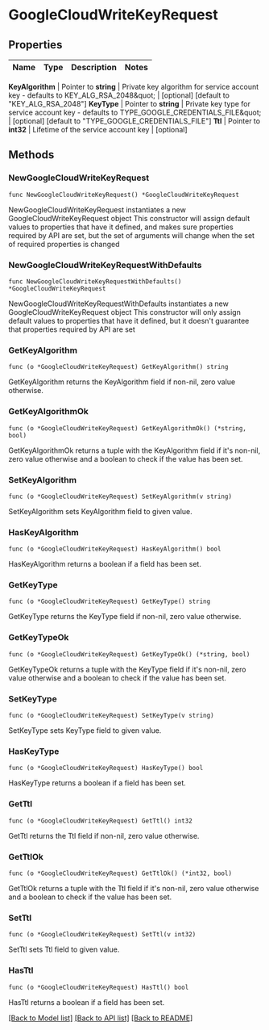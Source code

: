 # GoogleCloudWriteKeyRequest


## Properties

Name | Type | Description | Notes
------------ | ------------- | ------------- | -------------


**KeyAlgorithm** | Pointer to **string** | Private key algorithm for service account key - defaults to KEY_ALG_RSA_2048\&quot; | [optional] [default to "KEY_ALG_RSA_2048"]
**KeyType** | Pointer to **string** | Private key type for service account key - defaults to TYPE_GOOGLE_CREDENTIALS_FILE\&quot; | [optional] [default to "TYPE_GOOGLE_CREDENTIALS_FILE"]
**Ttl** | Pointer to **int32** | Lifetime of the service account key | [optional] 



## Methods


### NewGoogleCloudWriteKeyRequest

`func NewGoogleCloudWriteKeyRequest() *GoogleCloudWriteKeyRequest`

NewGoogleCloudWriteKeyRequest instantiates a new GoogleCloudWriteKeyRequest object
This constructor will assign default values to properties that have it defined,
and makes sure properties required by API are set, but the set of arguments
will change when the set of required properties is changed

### NewGoogleCloudWriteKeyRequestWithDefaults

`func NewGoogleCloudWriteKeyRequestWithDefaults() *GoogleCloudWriteKeyRequest`

NewGoogleCloudWriteKeyRequestWithDefaults instantiates a new GoogleCloudWriteKeyRequest object
This constructor will only assign default values to properties that have it defined,
but it doesn't guarantee that properties required by API are set


### GetKeyAlgorithm

`func (o *GoogleCloudWriteKeyRequest) GetKeyAlgorithm() string`

GetKeyAlgorithm returns the KeyAlgorithm field if non-nil, zero value otherwise.

### GetKeyAlgorithmOk

`func (o *GoogleCloudWriteKeyRequest) GetKeyAlgorithmOk() (*string, bool)`

GetKeyAlgorithmOk returns a tuple with the KeyAlgorithm field if it's non-nil, zero value otherwise
and a boolean to check if the value has been set.

### SetKeyAlgorithm

`func (o *GoogleCloudWriteKeyRequest) SetKeyAlgorithm(v string)`

SetKeyAlgorithm sets KeyAlgorithm field to given value.


### HasKeyAlgorithm

`func (o *GoogleCloudWriteKeyRequest) HasKeyAlgorithm() bool`

HasKeyAlgorithm returns a boolean if a field has been set.




### GetKeyType

`func (o *GoogleCloudWriteKeyRequest) GetKeyType() string`

GetKeyType returns the KeyType field if non-nil, zero value otherwise.

### GetKeyTypeOk

`func (o *GoogleCloudWriteKeyRequest) GetKeyTypeOk() (*string, bool)`

GetKeyTypeOk returns a tuple with the KeyType field if it's non-nil, zero value otherwise
and a boolean to check if the value has been set.

### SetKeyType

`func (o *GoogleCloudWriteKeyRequest) SetKeyType(v string)`

SetKeyType sets KeyType field to given value.


### HasKeyType

`func (o *GoogleCloudWriteKeyRequest) HasKeyType() bool`

HasKeyType returns a boolean if a field has been set.




### GetTtl

`func (o *GoogleCloudWriteKeyRequest) GetTtl() int32`

GetTtl returns the Ttl field if non-nil, zero value otherwise.

### GetTtlOk

`func (o *GoogleCloudWriteKeyRequest) GetTtlOk() (*int32, bool)`

GetTtlOk returns a tuple with the Ttl field if it's non-nil, zero value otherwise
and a boolean to check if the value has been set.

### SetTtl

`func (o *GoogleCloudWriteKeyRequest) SetTtl(v int32)`

SetTtl sets Ttl field to given value.


### HasTtl

`func (o *GoogleCloudWriteKeyRequest) HasTtl() bool`

HasTtl returns a boolean if a field has been set.









[[Back to Model list]](../README.md#documentation-for-models) [[Back to API list]](../README.md#documentation-for-api-endpoints) [[Back to README]](../README.md)


